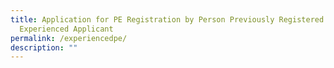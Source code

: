 ```yaml
---
title: Application for PE Registration by Person Previously Registered or
  Experienced Applicant
permalink: /experiencedpe/
description: ""
---
```

